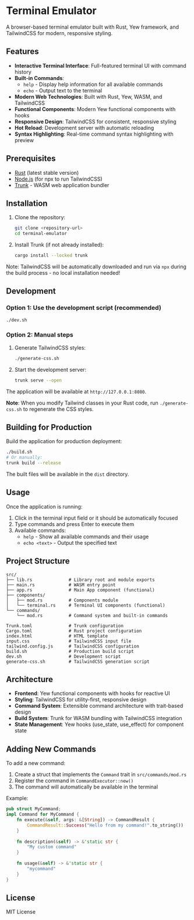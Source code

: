# Terminal Emulator

A browser-based terminal emulator built with Rust, Yew framework, and TailwindCSS for modern, responsive styling.

## Features

- **Interactive Terminal Interface**: Full-featured terminal UI with command history
- **Built-in Commands**: 
  - `help` - Display help information for all available commands
  - `echo` - Output text to the terminal
- **Modern Web Technologies**: Built with Rust, Yew, WASM, and TailwindCSS
- **Functional Components**: Modern Yew functional components with hooks
- **Responsive Design**: TailwindCSS for consistent, responsive styling
- **Hot Reload**: Development server with automatic reloading
- **Syntax Highlighting**: Real-time command syntax highlighting with preview

## Prerequisites

- [Rust](https://rustup.rs/) (latest stable version)
- [Node.js](https://nodejs.org/) (for npx to run TailwindCSS)
- [Trunk](https://trunkrs.dev/) - WASM web application bundler

## Installation

1. Clone the repository:
   ```bash
   git clone <repository-url>
   cd terminal-emulator
   ```

2. Install Trunk (if not already installed):
   ```bash
   cargo install --locked trunk
   ```

Note: TailwindCSS will be automatically downloaded and run via `npx` during the build process - no local installation needed!

## Development

### Option 1: Use the development script (recommended)
```bash
./dev.sh
```

### Option 2: Manual steps
1. Generate TailwindCSS styles:
   ```bash
   ./generate-css.sh
   ```

2. Start the development server:
   ```bash
   trunk serve --open
   ```

The application will be available at `http://127.0.0.1:8080`. 

**Note**: When you modify Tailwind classes in your Rust code, run `./generate-css.sh` to regenerate the CSS styles.

## Building for Production

Build the application for production deployment:

```bash
./build.sh
# Or manually:
trunk build --release
```

The built files will be available in the `dist` directory.

## Usage

Once the application is running:

1. Click in the terminal input field or it should be automatically focused
2. Type commands and press Enter to execute them
3. Available commands:
   - `help` - Show all available commands and their usage
   - `echo <text>` - Output the specified text

## Project Structure

```
src/
├── lib.rs              # Library root and module exports
├── main.rs             # WASM entry point
├── app.rs              # Main App component (functional)
├── components/
│   ├── mod.rs          # Components module
│   └── terminal.rs     # Terminal UI components (functional)
└── commands/
    └── mod.rs          # Command system and built-in commands

Trunk.toml              # Trunk configuration
Cargo.toml              # Rust project configuration
index.html              # HTML template
input.css               # TailwindCSS input file
tailwind.config.js      # TailwindCSS configuration
build.sh                # Production build script
dev.sh                  # Development script
generate-css.sh         # TailwindCSS generation script
```

## Architecture

- **Frontend**: Yew functional components with hooks for reactive UI
- **Styling**: TailwindCSS for utility-first, responsive design
- **Command System**: Extensible command architecture with trait-based design
- **Build System**: Trunk for WASM bundling with TailwindCSS integration
- **State Management**: Yew hooks (use_state, use_effect) for component state

## Adding New Commands

To add a new command:

1. Create a struct that implements the `Command` trait in `src/commands/mod.rs`
2. Register the command in `CommandExecutor::new()`
3. The command will automatically be available in the terminal

Example:
```rust
pub struct MyCommand;
impl Command for MyCommand {
    fn execute(&self, args: &[String]) -> CommandResult {
        CommandResult::Success("Hello from my command!".to_string())
    }
    
    fn description(&self) -> &'static str {
        "My custom command"
    }
    
    fn usage(&self) -> &'static str {
        "mycommand"
    }
}
```

## License

MIT License